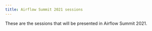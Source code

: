 ```yaml
---
title: Airflow Summit 2021 sessions
---
```


These are the sessions that will be presented in Airflow Summit 2021.